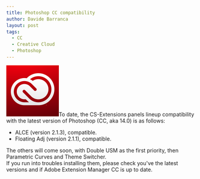 ```yaml
---
title: Photoshop CC compatibility
author: Davide Barranca
layout: post
tags:
  - CC
  - Creative Cloud
  - Photoshop
---
```

![Creative Cloud][a]To date, the CS-Extensions panels lineup compatibility with the latest version of Photoshop (CC, aka 14.0) is as follows:

- ALCE (version 2.1.3), compatible.  
- Floating Adj (version 2.1.1), compatible.

The others will come soon, with Double USM as the first priority, then Parametric Curves and Theme Switcher.  
If you run into troubles installing them, please check you've the latest versions and if Adobe Extension Manager CC is up to date.

[a]: /news/images/CC.png "Adobe Creative Cloud"